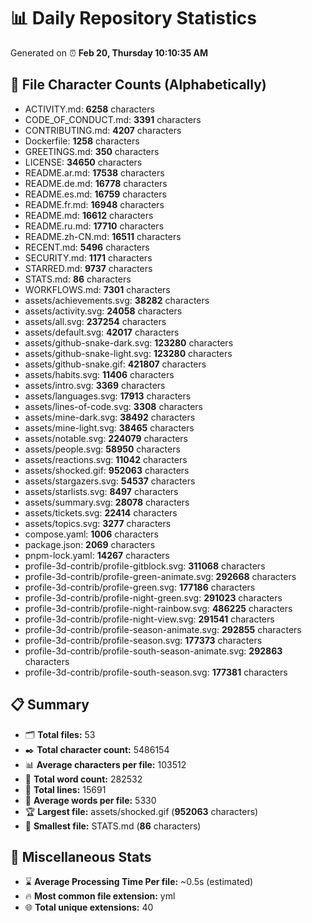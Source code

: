 # 📊 Daily Repository Statistics
Generated on ⏰ **Feb 20, Thursday 10:10:35 AM**

## 📂 File Character Counts (Alphabetically)
- ACTIVITY.md: **6258** characters
- CODE_OF_CONDUCT.md: **3391** characters
- CONTRIBUTING.md: **4207** characters
- Dockerfile: **1258** characters
- GREETINGS.md: **350** characters
- LICENSE: **34650** characters
- README.ar.md: **17538** characters
- README.de.md: **16778** characters
- README.es.md: **16759** characters
- README.fr.md: **16948** characters
- README.md: **16612** characters
- README.ru.md: **17710** characters
- README.zh-CN.md: **16511** characters
- RECENT.md: **5496** characters
- SECURITY.md: **1171** characters
- STARRED.md: **9737** characters
- STATS.md: **86** characters
- WORKFLOWS.md: **7301** characters
- assets/achievements.svg: **38282** characters
- assets/activity.svg: **24058** characters
- assets/all.svg: **237254** characters
- assets/default.svg: **42017** characters
- assets/github-snake-dark.svg: **123280** characters
- assets/github-snake-light.svg: **123280** characters
- assets/github-snake.gif: **421807** characters
- assets/habits.svg: **11406** characters
- assets/intro.svg: **3369** characters
- assets/languages.svg: **17913** characters
- assets/lines-of-code.svg: **3308** characters
- assets/mine-dark.svg: **38492** characters
- assets/mine-light.svg: **38465** characters
- assets/notable.svg: **224079** characters
- assets/people.svg: **58950** characters
- assets/reactions.svg: **11042** characters
- assets/shocked.gif: **952063** characters
- assets/stargazers.svg: **54537** characters
- assets/starlists.svg: **8497** characters
- assets/summary.svg: **28078** characters
- assets/tickets.svg: **22414** characters
- assets/topics.svg: **3277** characters
- compose.yaml: **1006** characters
- package.json: **2069** characters
- pnpm-lock.yaml: **14267** characters
- profile-3d-contrib/profile-gitblock.svg: **311068** characters
- profile-3d-contrib/profile-green-animate.svg: **292668** characters
- profile-3d-contrib/profile-green.svg: **177186** characters
- profile-3d-contrib/profile-night-green.svg: **291023** characters
- profile-3d-contrib/profile-night-rainbow.svg: **486225** characters
- profile-3d-contrib/profile-night-view.svg: **291541** characters
- profile-3d-contrib/profile-season-animate.svg: **292855** characters
- profile-3d-contrib/profile-season.svg: **177373** characters
- profile-3d-contrib/profile-south-season-animate.svg: **292863** characters
- profile-3d-contrib/profile-south-season.svg: **177381** characters

## 📋 Summary
- 🗂️ **Total files:** 53
- ✒️ **Total character count:** 5486154
- 📊 **Average characters per file:** 103512
- 📝 **Total word count:** 282532
- 🧾 **Total lines:** 15691
- 📐 **Average words per file:** 5330
- 🏆 **Largest file:** assets/shocked.gif (**952063** characters)
- 🥉 **Smallest file:** STATS.md (**86** characters)

## 🌟 Miscellaneous Stats
- ⌛ **Average Processing Time Per file:** ~0.5s (estimated)
- 🔥 **Most common file extension:** yml
- 🌐 **Total unique extensions:** 40
